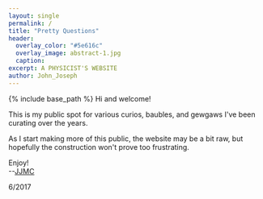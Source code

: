 ```yaml
---
layout: single
permalink: /
title: "Pretty Questions"
header:
  overlay_color: "#5e616c"
  overlay_image: abstract-1.jpg
  caption:
excerpt: A PHYSICIST'S WEBSITE
author: John_Joseph
---
```


{% include base_path %}
Hi and welcome!

This is my public spot for various curios, baubles, and gewgaws I've been curating over the years.

As I start making more of this public, the website may be a bit raw, but hopefully the construction won't prove too frustrating.

Enjoy!   
--[JJMC](mailto:john-joseph.carrasco@ipht.fr)

6/2017
